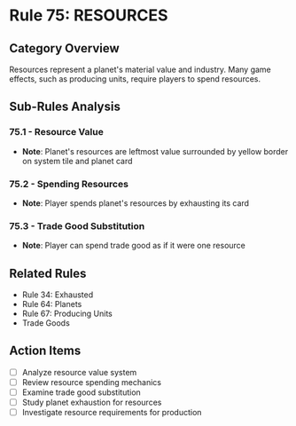 # Rule 75: RESOURCES

## Category Overview
Resources represent a planet's material value and industry. Many game effects, such as producing units, require players to spend resources.

## Sub-Rules Analysis

### 75.1 - Resource Value
- **Note**: Planet's resources are leftmost value surrounded by yellow border on system tile and planet card

### 75.2 - Spending Resources
- **Note**: Player spends planet's resources by exhausting its card

### 75.3 - Trade Good Substitution
- **Note**: Player can spend trade good as if it were one resource

## Related Rules
- Rule 34: Exhausted
- Rule 64: Planets
- Rule 67: Producing Units
- Trade Goods

## Action Items
- [ ] Analyze resource value system
- [ ] Review resource spending mechanics
- [ ] Examine trade good substitution
- [ ] Study planet exhaustion for resources
- [ ] Investigate resource requirements for production